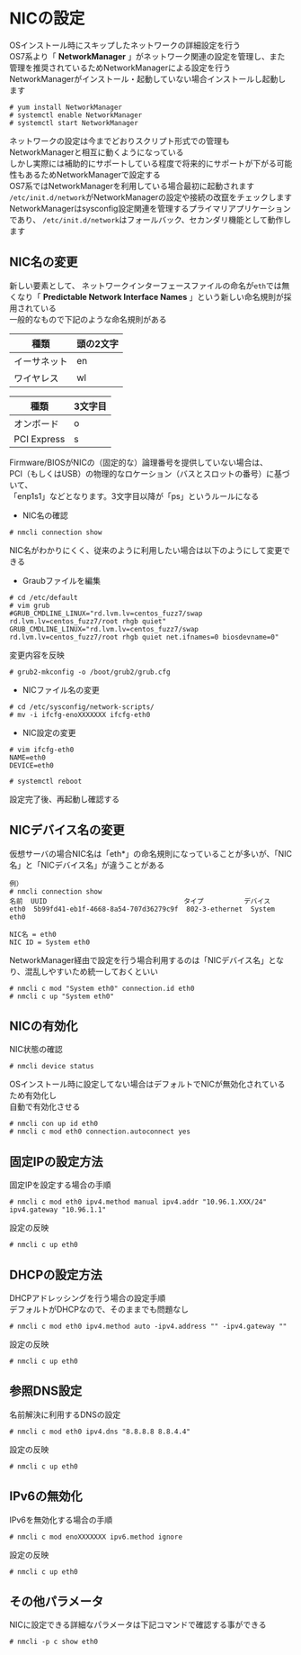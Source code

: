 # NICの設定

OSインストール時にスキップしたネットワークの詳細設定を行う  
OS7系より「 **NetworkManager** 」がネットワーク関連の設定を管理し、また管理を推奨されているためNetworkManagerによる設定を行う  
NetworkManagerがインストール・起動していない場合インストールし起動します  

```
# yum install NetworkManager
# systemctl enable NetworkManager
# systemctl start NetworkManager
```

ネットワークの設定は今までどおりスクリプト形式での管理もNetworkManagerと相互に動くようになっている  
しかし実際には補助的にサポートしている程度で将来的にサポートが下がる可能性もあるためNetworkManagerで設定する  
OS7系ではNetworkManagerを利用している場合最初に起動されます  
`/etc/init.d/network`がNetworkManagerの設定や接続の改竄をチェックします
NetworkManagerはsysconfig設定関連を管理するプライマリアプリケーションであり、
`/etc/init.d/network`はフォールバック、セカンダリ機能として動作します

## NIC名の変更  
新しい要素として、
ネットワークインターフェースファイルの命名が`eth`では無くなり「 **Predictable Network Interface Names** 」という新しい命名規則が採用されている  
一般的なもので下記のような命名規則がある  

| 種類 | 頭の2文字 |
| --- | --- |
| イーサネット | en |
| ワイヤレス | wl |

| 種類 | 3文字目 |
| --- | --- |
| オンボード | o |
| PCI Express | s |

Firmware/BIOSがNICの（固定的な）論理番号を提供していない場合は、  
PCI（もしくはUSB）の物理的なロケーション（バスとスロットの番号）に基づいて、  
「enp1s1」などとなります。3文字目以降が「ps」というルールになる  

* NIC名の確認  

```
# nmcli connection show
```

NIC名がわかりにくく、従来のように利用したい場合は以下のようにして変更できる  

* Graubファイルを編集  

```
# cd /etc/default
# vim grub
#GRUB_CMDLINE_LINUX="rd.lvm.lv=centos_fuzz7/swap rd.lvm.lv=centos_fuzz7/root rhgb quiet"
GRUB_CMDLINE_LINUX="rd.lvm.lv=centos_fuzz7/swap rd.lvm.lv=centos_fuzz7/root rhgb quiet net.ifnames=0 biosdevname=0"
```

変更内容を反映  

```
# grub2-mkconfig -o /boot/grub2/grub.cfg
```

* NICファイル名の変更  

```
# cd /etc/sysconfig/network-scripts/
# mv -i ifcfg-enoXXXXXXX ifcfg-eth0
```

* NIC設定の変更  

```
# vim ifcfg-eth0
NAME=eth0
DEVICE=eth0

# systemctl reboot
```

設定完了後、再起動し確認する  

## NICデバイス名の変更
仮想サーバの場合NIC名は「eth*」の命名規則になっていることが多いが、「NIC名」と「NICデバイス名」が違うことがある  

```
例）
# nmcli connection show
名前  UUID                                  タイプ          デバイス
eth0  5b99fd41-eb1f-4668-8a54-707d36279c9f  802-3-ethernet  System eth0

NIC名 = eth0
NIC ID = System eth0
```

NetworkManager経由で設定を行う場合利用するのは「NICデバイス名」となり、混乱しやすいため統一しておくといい  

```
# nmcli c mod "System eth0" connection.id eth0
# nmcli c up "System eth0"
```

## NICの有効化
NIC状態の確認  

```
# nmcli device status
```

OSインストール時に設定してない場合はデフォルトでNICが無効化されているため有効化し  
自動で有効化させる  

```
# nmcli con up id eth0
# nmcli c mod eth0 connection.autoconnect yes
```

## 固定IPの設定方法  
固定IPを設定する場合の手順  

```
# nmcli c mod eth0 ipv4.method manual ipv4.addr "10.96.1.XXX/24" ipv4.gateway "10.96.1.1"
```

設定の反映

```
# nmcli c up eth0
```

## DHCPの設定方法  
DHCPアドレッシングを行う場合の設定手順  
デフォルトがDHCPなので、そのままでも問題なし  

```
# nmcli c mod eth0 ipv4.method auto -ipv4.address "" -ipv4.gateway ""
```

設定の反映  

```
# nmcli c up eth0
```

## 参照DNS設定  
名前解決に利用するDNSの設定  

```
# nmcli c mod eth0 ipv4.dns "8.8.8.8 8.8.4.4"
```

設定の反映  

```
# nmcli c up eth0
```

## IPv6の無効化
IPv6を無効化する場合の手順  

```
# nmcli c mod enoXXXXXXX ipv6.method ignore
```

設定の反映  

```
# nmcli c up eth0
```

## その他パラメータ
NICに設定できる詳細なパラメータは下記コマンドで確認する事ができる  

```
# nmcli -p c show eth0
```
